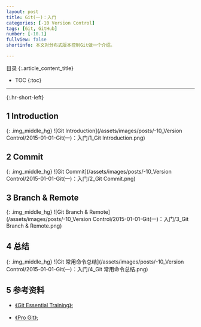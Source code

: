 ```yaml
---
layout: post
title: Git(一)：入门
categories: [-10 Version Control]
tags: [Git, GitHub]
number: [-10.1]
fullview: false
shortinfo: 本文对分布式版本控制Git做一个介绍。

---
```

目录
{:.article_content_title}


* TOC
{:toc}

---
{:.hr-short-left}

## 1 Introduction ##

{: .img_middle_hg}
![Git Introduction](/assets/images/posts/-10_Version Control/2015-01-01-Git(一)：入门/1_Git Introduction.png)



## 2 Commit ##

{: .img_middle_hg}
![Git Commit](/assets/images/posts/-10_Version Control/2015-01-01-Git(一)：入门/2_Git Commit.png)

## 3 Branch & Remote ##

{: .img_middle_hg}
![Git Branch & Remote](/assets/images/posts/-10_Version Control/2015-01-01-Git(一)：入门/3_Git Branch & Remote.png)

## 4 总结 ##

{: .img_middle_hg}
![Git 常用命令总结](/assets/images/posts/-10_Version Control/2015-01-01-Git(一)：入门/4_Git 常用命令总结.png)

## 5 参考资料 ##

- [《Git Essential Training》](https://www.youtube.com/watch?v=_vEPmy31XDE&list=PLEIPSRdn5KEoLbRZJuS4bLlldQ4wiA5Nf);

- [《Pro Git》](https://git-scm.com/book/en/v2);





